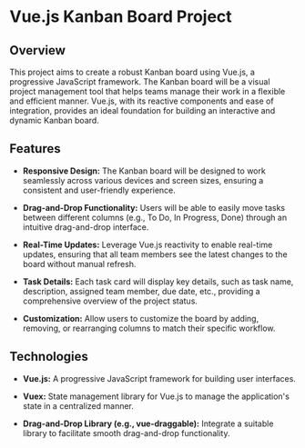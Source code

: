 # Vue.js Kanban Board Project

## Overview

This project aims to create a robust Kanban board using Vue.js, a progressive JavaScript framework. The Kanban board will be a visual project management tool that helps teams manage their work in a flexible and efficient manner. Vue.js, with its reactive components and ease of integration, provides an ideal foundation for building an interactive and dynamic Kanban board.

## Features

- **Responsive Design:** The Kanban board will be designed to work seamlessly across various devices and screen sizes, ensuring a consistent and user-friendly experience.

- **Drag-and-Drop Functionality:** Users will be able to easily move tasks between different columns (e.g., To Do, In Progress, Done) through an intuitive drag-and-drop interface.

- **Real-Time Updates:** Leverage Vue.js reactivity to enable real-time updates, ensuring that all team members see the latest changes to the board without manual refresh.

- **Task Details:** Each task card will display key details, such as task name, description, assigned team member, due date, etc., providing a comprehensive overview of the project status.

- **Customization:** Allow users to customize the board by adding, removing, or rearranging columns to match their specific workflow.

## Technologies

- **Vue.js:** A progressive JavaScript framework for building user interfaces.

- **Vuex:** State management library for Vue.js to manage the application's state in a centralized manner.

- **Drag-and-Drop Library (e.g., vue-draggable):** Integrate a suitable library to facilitate smooth drag-and-drop functionality.



